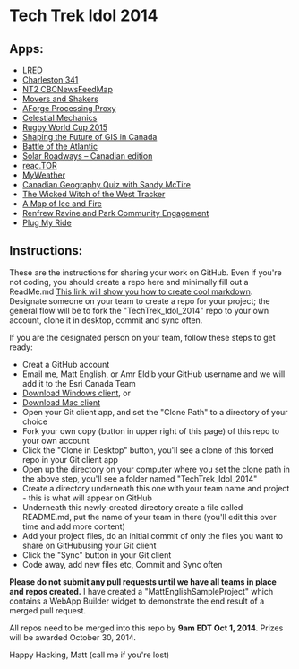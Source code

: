 Tech Trek Idol 2014
==================

## Apps:
* [LRED](https://github.com/EsriCanada/TechTrek_Idol_2014/tree/master/LRED)
* [Charleston 341](https://github.com/EsriCanada/TechTrek_Idol_2014/tree/master/Charleston341)
* [NT2 CBCNewsFeedMap](https://github.com/EsriCanada/TechTrek_Idol_2014/tree/master/NT2_CBCNewsFeedMap)
* [Movers and Shakers](https://github.com/EsriCanada/TechTrek_Idol_2014/tree/master/Movers_and_Shakers)
* [AForge Processing Proxy](https://github.com/EsriCanada/TechTrek_Idol_2014/tree/master/Approx)
* [Celestial Mechanics](https://github.com/EsriCanada/TechTrek_Idol_2014/tree/master/CelestialMechanics)
* [Rugby World Cup 2015](https://github.com/EsriCanada/TechTrek_Idol_2014/tree/master/SMAPS/Rugby%20World%20Cup%202015)
* [Shaping the Future of GIS in Canada](https://github.com/EsriCanada/TechTrek_Idol_2014/tree/master/SMAPS/Shaping%20the%20Future%20of%20GIS%20in%20Canada)
* [Battle of the Atlantic](https://github.com/EsriCanada/TechTrek_Idol_2014/tree/master/AnEastCoastCanadianPort)
* [Solar Roadways – Canadian edition](https://github.com/EsriCanada/TechTrek_Idol_2014/tree/master/Hayleigh_Shannon_Cameron)
* [reac.TOR](https://github.com/EsriCanada/TechTrek_Idol_2014/tree/master/reac.TOR)
* [MyWeather](https://github.com/EsriCanada/TechTrek_Idol_2014/tree/master/BrandonTylerProject)
* [Canadian Geography Quiz with Sandy McTire](https://github.com/EsriCanada/TechTrek_Idol_2014/tree/master/McTireGeographyQuiz)
* [The Wicked Witch of the West Tracker](https://github.com/EsriCanada/TechTrek_Idol_2014/tree/master/Sarah_Jonathan_LandofOz)
* [A Map of Ice and Fire](https://github.com/EsriCanada/TechTrek_Idol_2014/tree/master/AMapOfIceAndFire)
* [Renfrew Ravine and Park Community Engagement](https://github.com/EsriCanada/TechTrek_Idol_2014/tree/master/PacRegion_CommunityEngagementWorkflow)
* [Plug My Ride](https://github.com/EsriCanada/TechTrek_Idol_2014/tree/master/CuttingsFinest/plugmyride)

## Instructions:
These are the instructions for sharing your work on GitHub. Even if you're not coding, you should create a repo here and minimally fill out a ReadMe.md [This link will show you how to create cool markdown](http://markdownlivepreview.com).  Designate someone on your team to create a repo for your project; the general flow will be to fork the "TechTrek_Idol_2014" repo to your own account, clone it in desktop, commit and sync often.  

If you are the designated person on your team, follow these steps to get ready:

* Creat a GitHub account
* Email me, Matt English, or Amr Eldib your GitHub username and we will add it to the Esri Canada Team
* [Download Windows client](https://windows.github.com), or 
* [Download Mac client](https://mac.github.com)
* Open your Git client app, and set the "Clone Path" to a directory of your choice
* Fork your own copy (button in upper right of this page) of this repo to your own account
* Click the "Clone in Desktop" button, you'll see a clone of this forked repo in your Git client app
* Open up the directory on your computer where you set the clone path in the above step, you'll see a folder named "TechTrek_Idol_2014"
* Create a directory underneath this one with your team name and project - this is what will appear on GitHub
* Underneath this newly-created directory create a file called README.md, put the name of your team in there (you'll edit this over time and add more content)
* Add your project files, do an initial commit of only the files you want to share on GitHubusing your Git client
* Click the "Sync" button in your Git client
* Code away, add new files etc, Commit and Sync often

**Please do not submit any pull requests until we have all teams in place and repos created.** I have created a "MattEnglishSampleProject" which contains a WebApp Builder widget to demonstrate the end result of a merged pull request. 


All repos need to be merged into this repo by **9am EDT Oct 1, 2014**. Prizes will be awarded October 30, 2014.


Happy Hacking, Matt (call me if you're lost)

